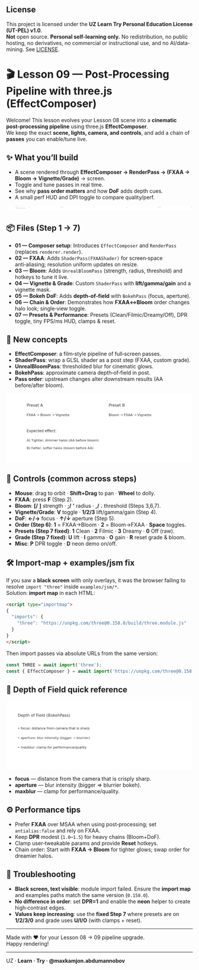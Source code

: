 ## License
This project is licensed under the **UZ Learn Try Personal Education License (UT-PEL) v1.0**.  
**Not** open source. **Personal self-learning only.** No redistribution, no public hosting, no derivatives, no commercial or instructional use, and no AI/data-mining. See [LICENSE](./LICENSE).


# 🎬 Lesson 09 — Post‑Processing Pipeline with three.js (EffectComposer)

Welcome! This lesson evolves your Lesson 08 scene into a **cinematic post‑processing pipeline** using three.js **EffectComposer**.  
We keep the exact **scene, lights, camera, and controls**, and add a chain of **passes** you can enable/tune live.

## ✨ What you’ll build
- A scene rendered through **EffectComposer → RenderPass → (FXAA → Bloom → Vignette/Grade)** → screen.
- Toggle and tune passes in real time.
- See why **pass order matters** and how **DoF** adds depth cues.
- A small perf HUD and DPI toggle to compare quality/perf.

![Pipeline](pipeline.png)

## 📦 Files (Step 1 → 7)
- **01 — Composer setup**: Introduces `EffectComposer` and `RenderPass` (replaces `renderer.render`).
- **02 — FXAA**: Adds `ShaderPass(FXAAShader)` for screen‑space anti‑aliasing; resolution uniform updates on resize.
- **03 — Bloom**: Adds `UnrealBloomPass` (strength, radius, threshold) and hotkeys to tune it live.
- **04 — Vignette & Grade**: Custom `ShaderPass` with **lift/gamma/gain** and a vignette mask.
- **05 — Bokeh DoF**: Adds **depth‑of‑field** with `BokehPass` (focus, aperture).
- **06 — Chain & Order**: Demonstrates how **FXAA↔Bloom** order changes halo look; single‑view toggle.
- **07 — Presets & Performance**: Presets (Clean/Filmic/Dreamy/Off), DPR toggle, tiny FPS/ms HUD, clamps & reset.

## 🧠 New concepts
- **EffectComposer**: a film‑style pipeline of full‑screen passes.
- **ShaderPass**: wrap a GLSL shader as a post step (FXAA, custom grade).
- **UnrealBloomPass**: thresholded blur for cinematic glows.
- **BokehPass**: approximate camera depth‑of‑field in post.
- **Pass order**: upstream changes alter downstream results (AA before/after bloom).

![Order difference](order_difference.png)

## 🎹 Controls (common across steps)
- **Mouse**: drag to orbit · **Shift+Drag** to pan · **Wheel** to dolly.
- **FXAA**: press **F** (Step 2).
- **Bloom**: **[/** **]** strength · **;/** **'** radius · **,/** **.** threshold (Steps 3,6,7).
- **Vignette/Grade**: **V** toggle · **1/2/3** lift/gamma/gain (Step 4).
- **DoF**: **←/→** focus · **↑/↓** aperture (Step 5).
- **Order (Step 6)**: **1** = FXAA→Bloom · **2** = Bloom→FXAA · **Space** toggles.
- **Presets (Step 7 fixed)**: **1** Clean · **2** Filmic · **3** Dreamy · **0** Off (raw).
- **Grade (Step 7 fixed)**: **U** lift · **I** gamma · **O** gain · **R** reset grade & bloom.
- **Misc**: **P** DPR toggle · **D** neon demo on/off.

## 🛠️ Import‑map + examples/jsm fix
If you saw a **black screen** with only overlays, it was the browser failing to resolve `import "three"` inside `examples/jsm/*`.  
Solution: **import map** in each HTML:
```html
<script type="importmap">
{
  "imports": {
    "three": "https://unpkg.com/three@0.158.0/build/three.module.js"
  }
}
</script>
```
Then import passes via absolute URLs from the same version:
```js
const THREE = await import('three');
const { EffectComposer } = await import('https://unpkg.com/three@0.158.0/examples/jsm/postprocessing/EffectComposer.js');
```

## 👀 Depth of Field quick reference
![DoF diagram](dof.png)

- **focus** — distance from the camera that is crisply sharp.
- **aperture** — blur intensity (bigger ⇒ blurrier bokeh).
- **maxblur** — clamp for performance/quality.

## ⚙️ Performance tips
- Prefer **FXAA** over MSAA when using post‑processing; set `antialias:false` and rely on FXAA.
- Keep **DPR** modest (`1.0`–`1.5`) for heavy chains (Bloom+DoF).
- Clamp user‑tweakable params and provide **Reset** hotkeys.
- Chain order: Start with **FXAA → Bloom** for tighter glows; swap order for dreamier halos.

## 🧩 Troubleshooting
- **Black screen, text visible**: module import failed. Ensure the **import map** and examples paths match the same version (`0.158.0`).
- **No difference in order**: set **DPR=1** and enable the **neon** helper to create high‑contrast edges.
- **Values keep increasing**: use the **fixed Step 7** where presets are on **1/2/3/0** and grade uses **U/I/O** (with clamps + reset).

---

Made with ❤️ for your Lesson 08 → 09 pipeline upgrade.  
Happy rendering!

---

UZ · <strong>Learn · Try · @maxkamjon.abdumannobov</strong>